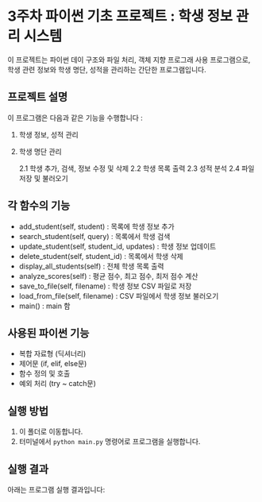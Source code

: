 # 3주차 파이썬 기초 프로젝트 : 학생 정보 관리 시스템
이 프로젝트는 파이썬 데이 구조와 파일 처리, 객체 지향 프로그래 사용 프로그램으로, 학생 관련 정보와 학생 명단, 성적을 관리하는 간단한 프로그램입니다.

## 프로젝트 설명
이 프로그램은 다음과 같은 기능을 수행합니다 :
1. 학생 정보, 성적 관리
2. 학생 명단 관리
  
   2.1 학생 추가, 검색, 정보 수정 및 삭제
   2.2 학생 목록 출력
   2.3 성적 분석
   2.4 파일 저장 및 불러오기


## 각 함수의 기능
- add_student(self, student) : 목록에 학생 정보 추가
- search_student(self, query) : 목록에서 학생 검색
- update_student(self, student_id, updates) : 학생 정보 업데이트
- delete_student(self, student_id) : 목록에서 학생 삭제
- display_all_students(self) : 전체 학생 목록 출력
- analyze_scores(self) : 평균 점수, 최고 점수, 최저 점수 계산
- save_to_file(self, filename) : 학생 정보 CSV 파일로 저장
- load_from_file(self, filename) : CSV 파일에서 학생 정보 불러오기
- main() : main 함

## 사용된 파이썬 기능
- 복합 자료형 (딕셔너리)
- 제어문 (if, elif, else문)
- 함수 정의 및 호출
- 예외 처리 (try ~ catch문)


## 실행 방법
1. 이 폴더로 이동합니다.
2. 터미널에서 `python main.py` 명령어로 프로그램을 실행합니다.

## 실행 결과
아래는 프로그램 실행 결과입니다:
